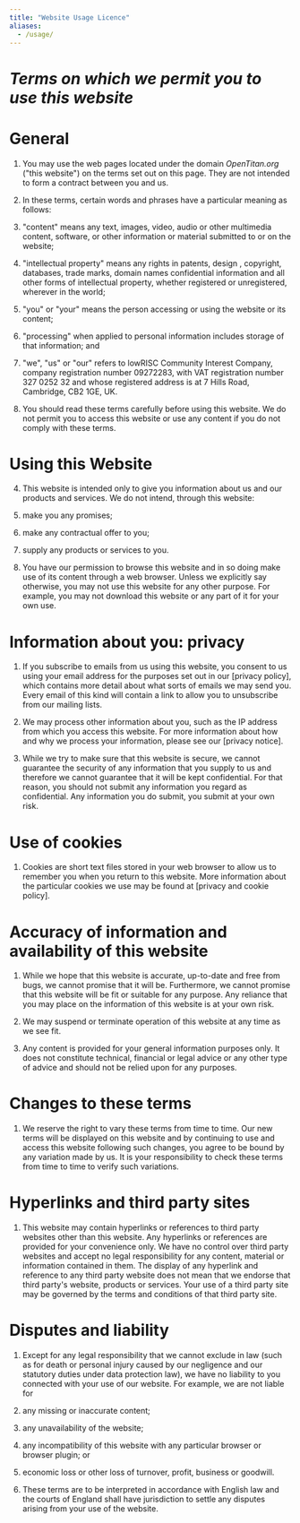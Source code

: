 ```yaml
---
title: "Website Usage Licence"
aliases:
  - /usage/
---
```


# *Terms on which we permit you to use this website*

# General

1. You may use the web pages located under the domain *OpenTitan.org* ("this
   website") on the terms set out on this page. They are not intended to form a
   contract between you and us.

1. In these terms, certain words and phrases have a particular meaning as
   follows:

  1. "content" means any text, images, video, audio or other multimedia
     content, software, or other information or material submitted to or on the
     website;

  1. "intellectual property" means any rights in patents, design , copyright,
     databases, trade marks, domain names confidential information and all
     other forms of intellectual property, whether registered or unregistered,
     wherever in the world;

  1. "you" or "your" means the person accessing or using the website or its
     content;

  1. "processing" when applied to personal information includes storage of that
     information; and

  1. "we", "us" or "our" refers to lowRISC Community Interest Company, company
     registration number 09272283, with VAT registration number 327 0252 32 and
     whose registered address is at 7 Hills Road, Cambridge, CB2 1GE, UK.

1. You should read these terms carefully before using this website. We do not
   permit you to access this website or use any content if you do not comply
   with these terms.

# Using this Website

4. This website is intended only to give you information about us and our
   products and services. We do not intend, through this website:

  1. make you any promises;

  1. make any contractual offer to you;

  1. supply any products or services to you.

5. You have our permission to browse this website and in so doing make use of
   its content through a web browser. Unless we explicitly say otherwise, you
   may not use this website for any other purpose. For example, you may not
   download this website or any part of it for your own use.

# Information about you: privacy

1. If you subscribe to emails from us using this website, you consent to us
   using your email address for the purposes set out in our [privacy policy],
   which contains more detail about what sorts of emails we may send you. Every
   email of this kind will contain a link to allow you to unsubscribe from our
   mailing lists.

1. We may process other information about you, such as the IP address from
   which you access this website. For more information about how and why we
   process your information, please see our [privacy notice].

1. While we try to make sure that this website is secure, we cannot guarantee
   the security of any information that you supply to us and therefore we
   cannot guarantee that it will be kept confidential. For that reason, you
   should not submit any information you regard as confidential. Any
   information you do submit, you submit at your own risk.

# Use of cookies

1. Cookies are short text files stored in your web browser to allow us to
   remember you when you return to this website. More information about the
   particular cookies we use may be found at [privacy and cookie policy].

# Accuracy of information and availability of this website

1. While we hope that this website is accurate, up-to-date and free from bugs,
   we cannot promise that it will be. Furthermore, we cannot promise that this
   website will be fit or suitable for any purpose. Any reliance that you may
   place on the information of this website is at your own risk.

1. We may suspend or terminate operation of this website at any time as we see
   fit.

1. Any content is provided for your general information purposes only. It does
   not constitute technical, financial or legal advice or any other type of
   advice and should not be relied upon for any purposes.

# Changes to these terms

1. We reserve the right to vary these terms from time to time. Our new terms
   will be displayed on this website and by continuing to use and access this
   website following such changes, you agree to be bound by any variation made
   by us. It is your responsibility to check these terms from time to time to
   verify such variations.

# Hyperlinks and third party sites

1. This website may contain hyperlinks or references to third party websites
   other than this website. Any hyperlinks or references are provided for your
   convenience only. We have no control over third party websites and accept no
   legal responsibility for any content, material or information contained in
   them. The display of any hyperlink and reference to any third party website
   does not mean that we endorse that third party's website, products or
   services. Your use of a third party site may be governed by the terms and
   conditions of that third party site.

# Disputes and liability

1. Except for any legal responsibility that we cannot exclude in law (such as
   for death or personal injury caused by our negligence and our statutory
     duties under data protection law), we have no liability to you connected
     with your use of our website. For example, we are not liable for

  1. any missing or inaccurate content;

  1. any unavailability of the website;

  1. any incompatibility of this website with any particular browser or browser
     plugin; or

  1. economic loss or other loss of turnover, profit, business or goodwill.

1. These terms are to be interpreted in accordance with English law and the
   courts of England shall have jurisdiction to settle any disputes arising
   from your use of the website.
